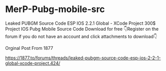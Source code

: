# MerP-Pubg-mobile-src
Leaked PUBGM Source Code ESP IOS 2.2.1 Global - XCode Project
300$ Project IOS Pubg Mobile Source Code Download for free
👇Register on the forum if you do not have an account and click attachments to download👇

Orginal Post From 1877

https://1877.to/forums/threads/leaked-pubgm-source-code-esp-ios-2-2-1-global-xcode-project.424/
